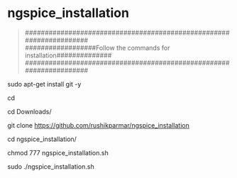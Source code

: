 # ngspice_installation

>####################################################################  
>##################Follow the commands for installation##############
>####################################################################  

sudo apt-get install git -y

cd

cd Downloads/

git clone https://github.com/rushikparmar/ngspice_installation

cd ngspice_installation/

chmod 777 ngspice_installation.sh
 
sudo ./ngspice_installation.sh
